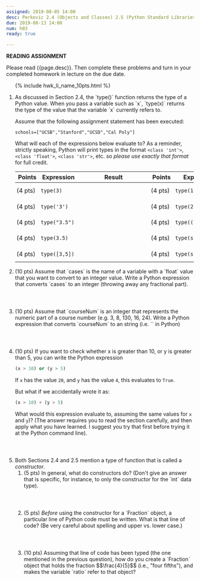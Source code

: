 ```yaml
---
assigned: 2019-08-05 14:00
desc: Perkovic 2.4 (Objects and Classes) 2.5 (Python Standard Libraries)
due: 2019-08-13 14:00
num: h03
ready: true

---
```


<b>READING ASSIGNMENT</b>

Please read {{page.desc}}.  Then complete these problems and turn in your completed homework in lecture on the due date.

<ol>

{% include hwk_li_name_10pts.html %}

<li markdown="1">  As discussed in Section&nbsp;2.4, the `type()` function returns the type of a Python value.
When you pass a variable such as `x`, `type(x)` returns the type of the value that the variable `x` currently refers to.

Assume that the following assignment statement has been executed:

```
schools=["UCSB","Stanford","UCSD","Cal Poly"]
```

What will each of the expressions below evaluate to?  As a reminder, strictly speaking, Python will print types in the format `<class 'int'>`, `<class 'float'>`, `<class 'str'>`, etc. so *please use exactly that format* for full credit.
<style>
div.bigger table * td { padding: 0.7em 3pt 0.7em 3pt; }
span.wide { padding: 0pt 4em 0pt 4em; }
</style>

<div class="bigger" markdown="1">

| Points  | Expression  | <span class="wide">Result</span> | Points  | Expression  | <span class="wide">Result</span> |
|---------|--------------|--|---------|-------------------|--|
| (4 pts) | `type(3)`    |  | (4 pts) | `type(1+2.5)`     |  |
| (4 pts) | `type('3')`  |  | (4 pts) | `type(2 * "3")`   |  |
| (4 pts) | `type("3.5")`|  | (4 pts) | `type((3,3))`     |  |
| (4 pts) | `type(3.5)`  |  | (4 pts) | `type(schools)`   |  |
| (4 pts) | `type([3,5])`|  | (4 pts) | `type(schools[0])`|  |

</div>

<div class="pagebreak">
</div>

</li>

<li style="margin-bottom: 4em;" markdown="1">
(10 pts) Assume that `cases` is the name of a variable with a `float` value that you want to convert to an integer value. Write a Python expression that converts `cases` to an integer (throwing away any fractional part).
</li>

<li style="margin-bottom: 4em;" markdown="1"> (10 pts) Assume that `courseNum` is an integer that represents the numeric part of a course number (e.g. 3, 8, 130, 16, 24). Write a Python expression that converts `courseNum` to an string (i.e. `<class 'str'>` in Python)
</li>

<li style="margin-bottom: 4em;" markdown="1"> (10 pts) If you want to check whether x is greater than 10, or y is greater than 5, you can write the Python expression

```python
(x > 10) or (y > 5)
```

If `x` has the value `20`, and `y` has the value `4`, this evaluates to `True`.

But what if we accidentally wrote it as:

```python
(x > 10) + (y > 5)
```

What would this expression evaluate to, assuming the same values for `x` and `y`)?  (The answer requires you to read the section carefully, and then apply what you have learned. I suggest you try that first before trying it at the Python command line).

</li>

<li>Both Sections 2.4 and 2.5 mention a type of function that is called a <em>constructor</em>.

<ol>

<li style="margin-bottom: 4em;" markdown="1">
(5 pts) In general, what do constructors do?  (Don't give an answer that is specific, for instance, to only the constructor for the `int` data type).

</li>

<li style="margin-bottom: 4em;" markdown="1">
(5 pts) <em>Before</em> using the constructor for a `Fraction` object, a particular line of Python code must be written.  What is that line of code?  (Be very careful about spelling and upper vs. lower case.)

</li>

<li style="margin-bottom: 4em;" markdown="1">
(10 pts) Assuming that line of code has been typed (the one mentioned in the previous question), how do you create a `Fraction` object that holds the fraction $$\frac{4}{5}$$ (i.e., "four&nbsp;fifths"), and makes the variable `ratio` refer to that object?

</li>


</ol>

</li>

</ol>
